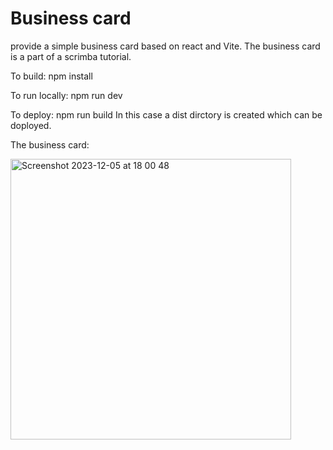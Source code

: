 # Business card

provide a simple business card based on react and Vite. The business card is a part of a scrimba tutorial.

To build:
npm install

To run locally:
npm run dev

To deploy:
npm run build
In this case a dist dirctory is created which can be doployed.

The business card:

<img width="449" style="display:block" alt="Screenshot 2023-12-05 at 18 00 48" src="https://github.com/balbatra/business-card/assets/104258488/b9cb8ba2-bf52-4451-8775-888ec2d4cfde">

